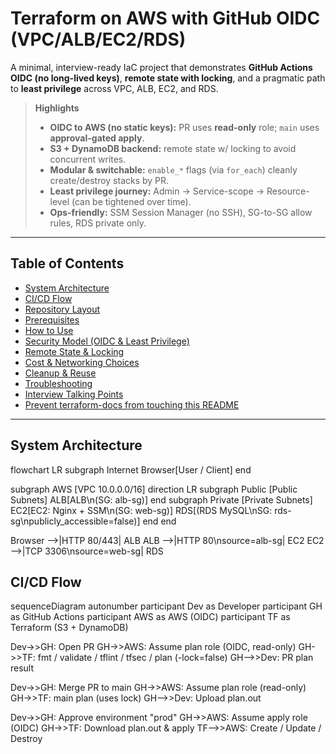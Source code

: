 # Terraform on AWS with GitHub OIDC (VPC/ALB/EC2/RDS)

A minimal, interview-ready IaC project that demonstrates **GitHub Actions OIDC (no long-lived keys)**, **remote state with locking**, and a pragmatic path to **least privilege** across VPC, ALB, EC2, and RDS.

> **Highlights**
> - **OIDC to AWS (no static keys):** PR uses **read-only** role; `main` uses **approval-gated apply**.
> - **S3 + DynamoDB backend:** remote state w/ locking to avoid concurrent writes.
> - **Modular & switchable:** `enable_*` flags (via `for_each`) cleanly create/destroy stacks by PR.
> - **Least privilege journey:** Admin → Service-scope → Resource-level (can be tightened over time).
> - **Ops-friendly:** SSM Session Manager (no SSH), SG-to-SG allow rules, RDS private only.

---

## Table of Contents
- [System Architecture](#system-architecture)
- [CI/CD Flow](#cicd-flow)
- [Repository Layout](#repository-layout)
- [Prerequisites](#prerequisites)
- [How to Use](#how-to-use)
- [Security Model (OIDC & Least Privilege)](#security-model-oidc--least-privilege)
- [Remote State & Locking](#remote-state--locking)
- [Cost & Networking Choices](#cost--networking-choices)
- [Cleanup & Reuse](#cleanup--reuse)
- [Troubleshooting](#troubleshooting)
- [Interview Talking Points](#interview-talking-points)
- [Prevent terraform-docs from touching this README](#prevent-terraform-docs-from-touching-this-readme)

---

## System Architecture

flowchart LR
  subgraph Internet
    Browser[User / Client]
  end

  subgraph AWS [VPC 10.0.0.0/16]
    direction LR
    subgraph Public [Public Subnets]
      ALB[ALB\n(SG: alb-sg)]
    end
    subgraph Private [Private Subnets]
      EC2[EC2: Nginx + SSM\n(SG: web-sg)]
      RDS[(RDS MySQL\nSG: rds-sg\npublicly_accessible=false)]
    end
  end

  Browser -->|HTTP 80/443| ALB
  ALB -->|HTTP 80\nsource=alb-sg| EC2
  EC2 -->|TCP 3306\nsource=web-sg| RDS

## CI/CD Flow
sequenceDiagram
  autonumber
  participant Dev as Developer
  participant GH as GitHub Actions
  participant AWS as AWS (OIDC)
  participant TF as Terraform (S3 + DynamoDB)

  Dev->>GH: Open PR
  GH->>AWS: Assume plan role (OIDC, read-only)
  GH->>TF: fmt / validate / tflint / tfsec / plan (-lock=false)
  GH-->>Dev: PR plan result

  Dev->>GH: Merge PR to main
  GH->>AWS: Assume plan role (read-only)
  GH->>TF: main plan (uses lock)
  GH-->>Dev: Upload plan.out

  Dev->>GH: Approve environment "prod"
  GH->>AWS: Assume apply role (OIDC)
  GH->>TF: Download plan.out & apply
  TF-->>AWS: Create / Update / Destroy
